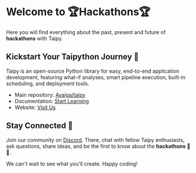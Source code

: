 # Welcome to 🏆Hackathons🏆

Here you will find everything about the past, present and future of **hackathons** with Taipy.

## Kickstart Your Taipython Journey 🚀
Taipy is an open-source Python library for easy, end-to-end application development, featuring what-if analyses, smart pipeline execution, built-in scheduling, and deployment tools.
- Main repository: [Avaiga/taipy](https://github.com/Avaiga/taipy)
- Documentation: [Start Learning](https://docs.taipy.io/en/latest/)
- Website: [Visit Us](https://www.taipy.io/)


## Stay Connected 🤝
 Join our community on [Discord](https://discord.com/invite/XcFhrJZru3). There, chat with fellow Taipy enthusiasts, ask questions, share ideas, and be the first to know about the **hackathons** 🐍✨.


We can't wait to see what you'll create. Happy coding! 
